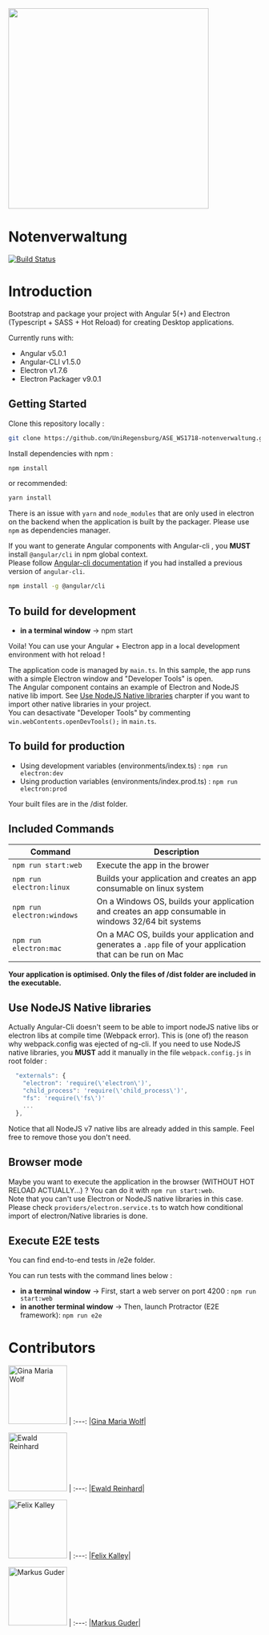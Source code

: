<img src="https://i.imgur.com/GofAwGb.png" width="400px" alt="" />

# Notenverwaltung

[![Build Status](https://travis-ci.com/UniRegensburg/ASE_WS1718-notenverwaltung.svg?token=q4ZzuewzZrMnM6gfyh2w&branch=master)](https://travis-ci.com/UniRegensburg/ASE_WS1718-notenverwaltung)

# Introduction

Bootstrap and package your project with Angular 5(+) and Electron (Typescript + SASS + Hot Reload) for creating Desktop applications.

Currently runs with:

- Angular v5.0.1
- Angular-CLI v1.5.0
- Electron v1.7.6
- Electron Packager v9.0.1

## Getting Started

Clone this repository locally :

``` bash
git clone https://github.com/UniRegensburg/ASE_WS1718-notenverwaltung.git
```

Install dependencies with npm :

``` bash
npm install
```
or recommended:
``` bash
yarn install
```

There is an issue with `yarn` and `node_modules` that are only used in electron on the backend when the application is built by the packager. Please use `npm` as dependencies manager.

If you want to generate Angular components with Angular-cli , you **MUST** install `@angular/cli` in npm global context.  
Please follow [Angular-cli documentation](https://github.com/angular/angular-cli) if you had installed a previous version of `angular-cli`.

``` bash
npm install -g @angular/cli
```

## To build for development

- **in a terminal window** -> npm start  

Voila! You can use your Angular + Electron app in a local development environment with hot reload !

The application code is managed by `main.ts`. In this sample, the app runs with a simple Electron window and "Developer Tools" is open.  
The Angular component contains an example of Electron and NodeJS native lib import. See [Use NodeJS Native libraries](#use-nodejs-native-libraries) charpter if you want to import other native libraries in your project.  
You can desactivate "Developer Tools" by commenting `win.webContents.openDevTools();` in `main.ts`.

## To build for production

- Using development variables (environments/index.ts) :  `npm run electron:dev`
- Using production variables (environments/index.prod.ts) :  `npm run electron:prod`

Your built files are in the /dist folder.

## Included Commands

|Command|Description|
|--|--|
|`npm run start:web`| Execute the app in the brower |
|`npm run electron:linux`| Builds your application and creates an app consumable on linux system |
|`npm run electron:windows`| On a Windows OS, builds your application and creates an app consumable in windows 32/64 bit systems |
|`npm run electron:mac`|  On a MAC OS, builds your application and generates a `.app` file of your application that can be run on Mac |

**Your application is optimised. Only the files of /dist folder are included in the executable.**

## Use NodeJS Native libraries

Actually Angular-Cli doesn't seem to be able to import nodeJS native libs or electron libs at compile time (Webpack error). This is (one of) the reason why webpack.config was ejected of ng-cli.
If you need to use NodeJS native libraries, you **MUST** add it manually in the file `webpack.config.js` in root folder :

```javascript
  "externals": {
    "electron": 'require(\'electron\')',
    "child_process": 'require(\'child_process\')',
    "fs": 'require(\'fs\')'
    ...
  },
```

Notice that all NodeJS v7 native libs are already added in this sample. Feel free to remove those you don't need.

## Browser mode

Maybe you want to execute the application in the browser (WITHOUT HOT RELOAD ACTUALLY...) ? You can do it with `npm run start:web`.  
Note that you can't use Electron or NodeJS native libraries in this case. Please check `providers/electron.service.ts` to watch how conditional import of electron/Native libraries is done.

## Execute E2E tests

You can find end-to-end tests in /e2e folder.

You can run tests with the command lines below : 
- **in a terminal window** -> First, start a web server on port 4200 : `npm run start:web`  
- **in another terminal window** -> Then, launch Protractor (E2E framework): `npm run e2e`

# Contributors 

[<img alt="Gina Maria Wolf" src="https://avatars3.githubusercontent.com/u/21662088?s=460&v=4" width="117">](https://github.com/GiMaWolf) |
:---:
|[Gina Maria Wolf](https://github.com/GiMaWolf)|

[<img alt="Ewald Reinhard" src="https://avatars2.githubusercontent.com/u/4850601?s=460&v=4" width="117">](https://github.com/Owlwald) |
:---:
|[Ewald Reinhard](https://github.com/Owlwald)|

[<img alt="Felix Kalley" src="https://avatars0.githubusercontent.com/u/7516526?s=460&v=4" width="117">](https://github.com/FelixKalley) |
:---:
|[Felix Kalley](https://github.com/FelixKalley)|

[<img alt="Markus Guder" src="https://avatars2.githubusercontent.com/u/6153088?s=460&v=4" width="117">](https://github.com/marc101101) |
:---:
|[Markus Guder](https://github.com/marc101101)|
